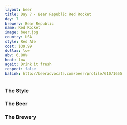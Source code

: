 ```yaml
---
layout: beer
title: Day 7 - Bear Republic Red Rocket
day: 7
brewery: Bear Republic
name: Red Rocket
image: beer.jpg
country: USA
style: Red Ale
cost: $39.99
dollas: low
abv: 6.80%
heat: low
ageit: Drink it fresh
respect: false
balink: http://beeradvocate.com/beer/profile/610/1655
---
```


### The Style

### The Beer

### The Brewery

